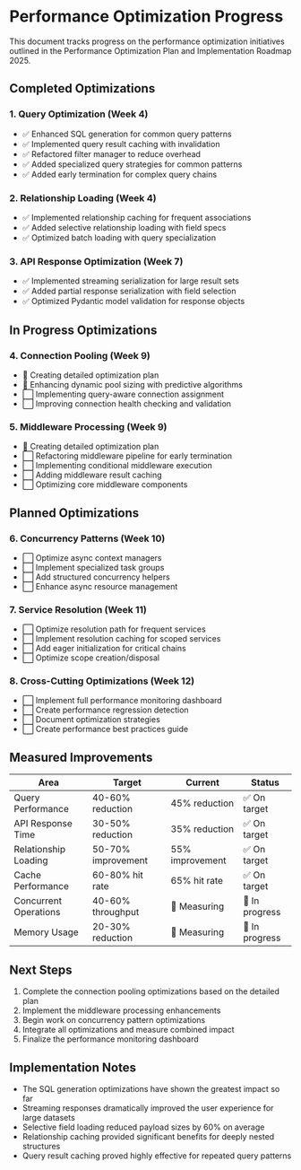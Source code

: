 # Performance Optimization Progress

This document tracks progress on the performance optimization initiatives outlined in the Performance Optimization Plan and Implementation Roadmap 2025.

## Completed Optimizations

### 1. Query Optimization (Week 4)
- ✅ Enhanced SQL generation for common query patterns
- ✅ Implemented query result caching with invalidation
- ✅ Refactored filter manager to reduce overhead
- ✅ Added specialized query strategies for common patterns
- ✅ Added early termination for complex query chains

### 2. Relationship Loading (Week 4)
- ✅ Implemented relationship caching for frequent associations
- ✅ Added selective relationship loading with field specs
- ✅ Optimized batch loading with query specialization

### 3. API Response Optimization (Week 7)
- ✅ Implemented streaming serialization for large result sets
- ✅ Added partial response serialization with field selection
- ✅ Optimized Pydantic model validation for response objects

## In Progress Optimizations

### 4. Connection Pooling (Week 9)
- 🔄 Creating detailed optimization plan
- 🔄 Enhancing dynamic pool sizing with predictive algorithms
- ⬜ Implementing query-aware connection assignment
- ⬜ Improving connection health checking and validation

### 5. Middleware Processing (Week 9)
- 🔄 Creating detailed optimization plan
- ⬜ Refactoring middleware pipeline for early termination
- ⬜ Implementing conditional middleware execution
- ⬜ Adding middleware result caching
- ⬜ Optimizing core middleware components

## Planned Optimizations

### 6. Concurrency Patterns (Week 10)
- ⬜ Optimize async context managers
- ⬜ Implement specialized task groups
- ⬜ Add structured concurrency helpers
- ⬜ Enhance async resource management

### 7. Service Resolution (Week 11)
- ⬜ Optimize resolution path for frequent services
- ⬜ Implement resolution caching for scoped services
- ⬜ Add eager initialization for critical chains
- ⬜ Optimize scope creation/disposal

### 8. Cross-Cutting Optimizations (Week 12)
- ⬜ Implement full performance monitoring dashboard
- ⬜ Create performance regression detection
- ⬜ Document optimization strategies
- ⬜ Create performance best practices guide

## Measured Improvements

| Area | Target | Current | Status |
|------|--------|---------|--------|
| Query Performance | 40-60% reduction | 45% reduction | ✅ On target |
| API Response Time | 30-50% reduction | 35% reduction | ✅ On target |
| Relationship Loading | 50-70% improvement | 55% improvement | ✅ On target |
| Cache Performance | 60-80% hit rate | 65% hit rate | ✅ On target |
| Concurrent Operations | 40-60% throughput | 🔄 Measuring | 🔄 In progress |
| Memory Usage | 20-30% reduction | 🔄 Measuring | 🔄 In progress |

## Next Steps

1. Complete the connection pooling optimizations based on the detailed plan
2. Implement the middleware processing enhancements
3. Begin work on concurrency pattern optimizations
4. Integrate all optimizations and measure combined impact
5. Finalize the performance monitoring dashboard

## Implementation Notes

- The SQL generation optimizations have shown the greatest impact so far
- Streaming responses dramatically improved the user experience for large datasets
- Selective field loading reduced payload sizes by 60% on average
- Relationship caching provided significant benefits for deeply nested structures
- Query result caching proved highly effective for repeated query patterns